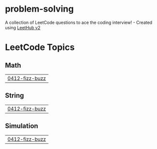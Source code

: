 # problem-solving
A collection of LeetCode questions to ace the coding interview! - Created using [LeetHub v2](https://github.com/arunbhardwaj/LeetHub-2.0)

<!---LeetCode Topics Start-->
# LeetCode Topics
## Math
|  |
| ------- |
| [0412-fizz-buzz](https://github.com/Mohamedalaa232/problem-solving/tree/master/0412-fizz-buzz) |
## String
|  |
| ------- |
| [0412-fizz-buzz](https://github.com/Mohamedalaa232/problem-solving/tree/master/0412-fizz-buzz) |
## Simulation
|  |
| ------- |
| [0412-fizz-buzz](https://github.com/Mohamedalaa232/problem-solving/tree/master/0412-fizz-buzz) |
<!---LeetCode Topics End-->